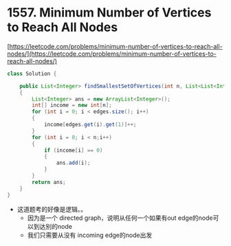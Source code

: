 # 1557. Minimum Number of Vertices to Reach All Nodes

[https://leetcode.com/problems/minimum-number-of-vertices-to-reach-all-nodes/](https://leetcode.com/problems/minimum-number-of-vertices-to-reach-all-nodes/)

```java
class Solution {

    public List<Integer> findSmallestSetOfVertices(int n, List<List<Integer>> edges) 
    {
        List<Integer> ans = new ArrayList<Integer>();
        int[] income = new int[n];
        for (int i = 0; i < edges.size(); i++)
        {
            income[edges.get(i).get(1)]++;
        }
        for (int i = 0; i < n;i++)
        {
            if (income[i] == 0)
            {
                ans.add(i);
            }
        }
        return ans; 
    }
}
```

* 这道题考的好像是逻辑。。
  * 因为是一个 directed graph，说明从任何一个如果有out edge的node可以到达别的node
  * 我们只需要从没有 incoming edge的node出发

